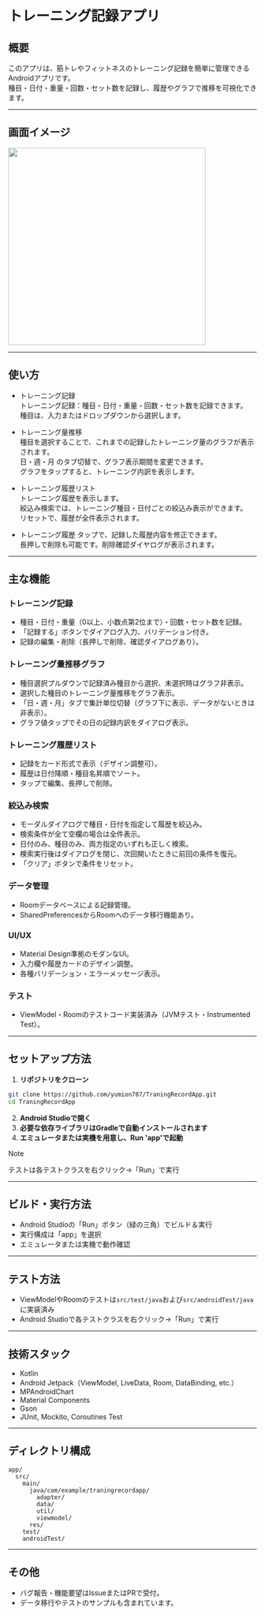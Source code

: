 # トレーニング記録アプリ

## 概要

このアプリは、筋トレやフィットネスのトレーニング記録を簡単に管理できるAndroidアプリです。  
種目・日付・重量・回数・セット数を記録し、履歴やグラフで推移を可視化できます。

---

## 画面イメージ
<img src="https://github.com/user-attachments/assets/8c4b6571-216f-472d-85c4-962da81ffd8a" width="400">

---

## 使い方
- トレーニング記録  
トレーニング記録：種目・日付・重量・回数・セット数を記録できます。  
種目は、入力またはドロップダウンから選択します。

- トレーニング量推移  
種目を選択することで、これまでの記録したトレーニング量のグラフが表示されます。  
日・週・月 のタブ切替で、グラフ表示期間を変更できます。  
グラフをタップすると、トレーニング内訳を表示します。

- トレーニング履歴リスト  
トレーニング履歴を表示します。  
絞込み検索では、トレーニング種目・日付ごとの絞込み表示ができます。  
リセットで、履歴が全件表示されます。

- トレーニング履歴
タップで、記録した履歴内容を修正できます。  
長押しで削除も可能です。削除確認ダイヤログが表示されます。

---

## 主な機能
### トレーニング記録
- 種目・日付・重量（0以上、小数点第2位まで）・回数・セット数を記録。
- 「記録する」ボタンでダイアログ入力、バリデーション付き。
- 記録の編集・削除（長押しで削除、確認ダイアログあり）。
### トレーニング量推移グラフ
- 種目選択プルダウンで記録済み種目から選択、未選択時はグラフ非表示。
- 選択した種目のトレーニング量推移をグラフ表示。
- 「日・週・月」タブで集計単位切替（グラフ下に表示、データがないときは非表示）。
- グラフ値タップでその日の記録内訳をダイアログ表示。
### トレーニング履歴リスト
- 記録をカード形式で表示（デザイン調整可）。
- 履歴は日付降順・種目名昇順でソート。
- タップで編集、長押しで削除。
### 絞込み検索
- モーダルダイアログで種目・日付を指定して履歴を絞込み。
- 検索条件が全て空欄の場合は全件表示。
- 日付のみ、種目のみ、両方指定のいずれも正しく検索。
- 検索実行後はダイアログを閉じ、次回開いたときに前回の条件を復元。
- 「クリア」ボタンで条件をリセット。
### データ管理
- Roomデータベースによる記録管理。
- SharedPreferencesからRoomへのデータ移行機能あり。
### UI/UX
- Material Design準拠のモダンなUI。
- 入力欄や履歴カードのデザイン調整。
- 各種バリデーション・エラーメッセージ表示。
### テスト
- ViewModel・Roomのテストコード実装済み（JVMテスト・Instrumented Test）。

---

## セットアップ方法

1. **リポジトリをクローン**
```sh
git clone https://github.com/yumion787/TraningRecordApp.git  
cd TraningRecordApp
```
2. **Android Studioで開く**  
3. **必要な依存ライブラリはGradleで自動インストールされます**  
4. **エミュレータまたは実機を用意し、Run 'app'で起動**  
> [!NOTE]
>テストは各テストクラスを右クリック→「Run」で実行

---

## ビルド・実行方法

- Android Studioの「Run」ボタン（緑の三角）でビルド＆実行
- 実行構成は「app」を選択
- エミュレータまたは実機で動作確認

---

## テスト方法

- ViewModelやRoomのテストは`src/test/java`および`src/androidTest/java`に実装済み
- Android Studioで各テストクラスを右クリック→「Run」で実行

---

## 技術スタック
- Kotlin
- Android Jetpack（ViewModel, LiveData, Room, DataBinding, etc.）
- MPAndroidChart
- Material Components
- Gson
- JUnit, Mockito, Coroutines Test

---

## ディレクトリ構成

```
app/
  src/
    main/
      java/com/example/traningrecordapp/
        adapter/
        data/
        util/
        viewmodel/
      res/
    test/
    androidTest/
```

---

## その他
- バグ報告・機能要望はIssueまたはPRで受付。
- データ移行やテストのサンプルも含まれています。
